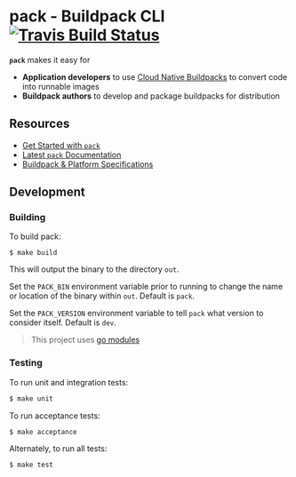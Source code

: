 # pack - Buildpack CLI [![Travis Build Status](https://travis-ci.org/buildpack/pack.svg?branch=master)](https://travis-ci.org/buildpack/pack)

**`pack`** makes it easy for
- **Application developers** to use [Cloud Native Buildpacks](https://buildpacks.io/) to convert code into runnable images
- **Buildpack authors** to develop and package buildpacks for distribution

## Resources

- [Get Started with `pack`](https://buildpacks.io/docs/app-journey)
- [Latest `pack` Documentation](https://buildpacks.io/docs/using-pack)
- [Buildpack & Platform Specifications](https://github.com/buildpack/spec)

## Development

### Building

To build pack:
```
$ make build
```

This will output the binary to the directory `out`.

Set the `PACK_BIN` environment variable prior to running to change the name or location of the binary within `out`.
Default is `pack`.

Set the `PACK_VERSION` environment variable to tell `pack` what version to consider itself. Default is `dev`.

> This project uses [go modules](https://github.com/golang/go/wiki/Modules)

### Testing

To run unit and integration tests:

```bash
$ make unit
```

To run acceptance tests:
```bash
$ make acceptance
```

Alternately, to run all tests:
```bash
$ make test
```